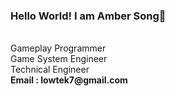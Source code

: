 ### Hello World! I am Amber Song👋
<br>
Gameplay Programmer<br>
Game System Engineer<br>
Technical Engineer<br>
<b>Email : lowtek7@gmail.com</b>
